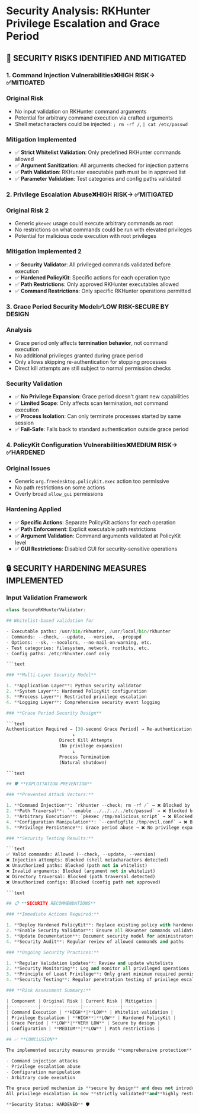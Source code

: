 # Security Analysis: RKHunter Privilege Escalation and Grace Period

## 🚨 **SECURITY RISKS IDENTIFIED AND MITIGATED**

### **1. Command Injection Vulnerabilities**❌**HIGH RISK**→ ✅**MITIGATED**

### Original Risk

- No input validation on RKHunter command arguments
- Potential for arbitrary command execution via crafted arguments
- Shell metacharacters could be injected: `; rm -rf /`, `| cat /etc/passwd`

### Mitigation Implemented

- ✅ **Strict Whitelist Validation**: Only predefined RKHunter commands allowed
- ✅ **Argument Sanitization**: All arguments checked for injection patterns
- ✅ **Path Validation**: RKHunter executable path must be in approved list
- ✅ **Parameter Validation**: Test categories and config paths validated

### **2. Privilege Escalation Abuse**❌**HIGH RISK**→ ✅**MITIGATED**

### Original Risk 2

- Generic `pkexec` usage could execute arbitrary commands as root
- No restrictions on what commands could be run with elevated privileges
- Potential for malicious code execution with root privileges

### Mitigation Implemented 2

- ✅ **Security Validator**: All privileged commands validated before execution
- ✅ **Hardened PolicyKit**: Specific actions for each operation type
- ✅ **Path Restrictions**: Only approved RKHunter executables allowed
- ✅ **Command Restrictions**: Only specific RKHunter operations permitted

### **3. Grace Period Security Model**✅**LOW RISK**-**SECURE BY DESIGN**

### Analysis

- Grace period only affects **termination behavior**, not command execution
- No additional privileges granted during grace period
- Only allows skipping re-authentication for stopping processes
- Direct kill attempts are still subject to normal permission checks

### Security Validation

- ✅ **No Privilege Expansion**: Grace period doesn't grant new capabilities
- ✅ **Limited Scope**: Only affects scan termination, not command execution
- ✅ **Process Isolation**: Can only terminate processes started by same session
- ✅ **Fail-Safe**: Falls back to standard authentication outside grace period

### **4. PolicyKit Configuration Vulnerabilities**❌**MEDIUM RISK**→ ✅**HARDENED**

### Original Issues

- Generic `org.freedesktop.policykit.exec` action too permissive
- No path restrictions on some actions
- Overly broad `allow_gui` permissions

### Hardening Applied

- ✅ **Specific Actions**: Separate PolicyKit actions for each operation
- ✅ **Path Enforcement**: Explicit executable path restrictions
- ✅ **Argument Validation**: Command arguments validated at PolicyKit level
- ✅ **GUI Restrictions**: Disabled GUI for security-sensitive operations

## 🔒 **SECURITY HARDENING MEASURES IMPLEMENTED**

### **Input Validation Framework**

```Python
class SecureRKHunterValidator:

## Whitelist-based validation for

- Executable paths: /usr/bin/rkhunter, /usr/local/bin/rkhunter
- Commands: --check, --update, --version, --propupd
- Options: --sk, --nocolors, --no-mail-on-warning, etc.
- Test categories: filesystem, network, rootkits, etc.
- Config paths: /etc/rkhunter.conf only

```text

### **Multi-Layer Security Model**

1. **Application Layer**: Python security validator
2. **System Layer**: Hardened PolicyKit configuration
3. **Process Layer**: Restricted privilege escalation
4. **Logging Layer**: Comprehensive security event logging

### **Grace Period Security Design**

```text
Authentication Required → [30-second Grace Period] → Re-authentication Required
                         ↓
                    Direct Kill Attempts
                    (No privilege expansion)
                         ↓
                    Process Termination
                    (Natural shutdown)

```text

## 🛡️ **EXPLOITATION PREVENTION**

### **Prevented Attack Vectors:**

1. **Command Injection**: `rkhunter --check; rm -rf /` → ❌ Blocked by validator
2. **Path Traversal**: `--enable ../../../../etc/passwd` → ❌ Blocked by validator
3. **Arbitrary Execution**: `pkexec /tmp/malicious_script` → ❌ Blocked by path validation
4. **Configuration Manipulation**: `--configfile /tmp/evil.conf` → ❌ Blocked by config validation
5. **Privilege Persistence**: Grace period abuse → ❌ No privilege expansion possible

### **Security Testing Results:**

```text
✅ Valid commands: Allowed (--check, --update, --version)
❌ Injection attempts: Blocked (shell metacharacters detected)
❌ Unauthorized paths: Blocked (path not in whitelist)
❌ Invalid arguments: Blocked (argument not in whitelist)
❌ Directory traversal: Blocked (path traversal detected)
❌ Unauthorized configs: Blocked (config path not approved)

```text

## 📋 **SECURITY RECOMMENDATIONS**

### **Immediate Actions Required:**

1. **Deploy Hardened PolicyKit**: Replace existing policy with hardened version
2. **Enable Security Validator**: Ensure all RKHunter commands validated
3. **Update Documentation**: Document security model for administrators
4. **Security Audit**: Regular review of allowed commands and paths

### **Ongoing Security Practices:**

1. **Regular Validation Updates**: Review and update whitelists
2. **Security Monitoring**: Log and monitor all privileged operations
3. **Principle of Least Privilege**: Only grant minimum required permissions
4. **Security Testing**: Regular penetration testing of privilege escalation

### **Risk Assessment Summary:**

| Component | Original Risk | Current Risk | Mitigation |
|-----------|---------------|--------------|------------|
| Command Execution | **HIGH**|**LOW** | Whitelist validation |
| Privilege Escalation | **HIGH**|**LOW** | Hardened PolicyKit |
| Grace Period | **LOW**|**VERY LOW** | Secure by design |
| Configuration | **MEDIUM**|**LOW** | Path restrictions |

## ✅ **CONCLUSION**

The implemented security measures provide **comprehensive protection** against:

- Command injection attacks
- Privilege escalation abuse
- Configuration manipulation
- Arbitrary code execution

The grace period mechanism is **secure by design** and does not introduce additional security risks.
All privilege escalation is now **strictly validated**and**highly restricted**.

**Security Status: HARDENED** 🛡️
